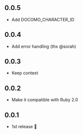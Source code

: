 ## 0.0.5
- Add DOCOMO_CHARACTER_ID

## 0.0.4
- Add error handling (thx @sorah)

## 0.0.3
- Keep context

## 0.0.2
- Make it compatible with Ruby 2.0

## 0.0.1
- 1st release :tada:
